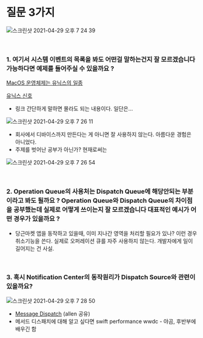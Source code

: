 # 질문 3가지
![스크린샷 2021-04-29 오후 7 24 39](https://user-images.githubusercontent.com/65153742/116536940-8b892280-a920-11eb-83eb-a5303a520a58.png)

<br>

### 1. 여기서 시스템 이벤트의 목록을 봐도 어떤걸 말하는건지 잘 모르겠습니다 가능하다면 예제를 들어주실 수 있을까요 ?
[MacOS 운영체제는 유닉스의 일종](https://effectivecode.tistory.com/932)

[유닉스 신호](https://ko.wikipedia.org/wiki/%EC%9C%A0%EB%8B%89%EC%8A%A4_%EC%8B%A0%ED%98%B8)

- 링크 간단하게 말하면 몰라도 되는 내용이다. 일단은...

![스크린샷 2021-04-29 오후 7 26 11](https://user-images.githubusercontent.com/65153742/116537119-c3906580-a920-11eb-9364-c516998f2403.png)

- 회사에서 디바이스까지 만든다는 게 아니면 잘 사용하지 않는다. 아름다운 경험은 아니었다.
- 주제를 벗어난 공부가 아닌가? 현재로써는

![스크린샷 2021-04-29 오후 7 26 54](https://user-images.githubusercontent.com/65153742/116537182-dc991680-a920-11eb-82fb-db520612d6d1.png)

<br>

### 2.  Operation Queue의 사용처는 Dispatch Queue에 해당안되는 부분이라고 봐도 될까요 ? Operation Queue와 Dispatch Queue의 차이점을 공부했는데 실제로 어떻게 쓰이는지 잘 모르겠습니다 대표적인 예시가 어떤 경우가 있을까요 ?
- 당근마켓 앱을 동작하고 있을때, 이미 지나간 영역을 처리할 필요가 있나? 이런 경우 취소기능을 쓴다. 실제로 오퍼레이션 큐를 자주 사용하지 않는다. 개발자에게 일이 길어지는 건 사실.

<br>

### 3. 혹시 Notification Center의 동작원리가 Dispatch Source와 관련이 있을까요?
![스크린샷 2021-04-29 오후 7 28 50](https://user-images.githubusercontent.com/65153742/116537395-22ee7580-a921-11eb-96a2-a7821dac8754.png)
- [Message Dispatch](https://jcsoohwancho.github.io/2019-11-02-Message-Dispatch/) (allen 공유)
- 메서드 디스패치에 대해 알고 싶다면 swift performance wwdc - 야곰, 후반부에 배우긴 함
